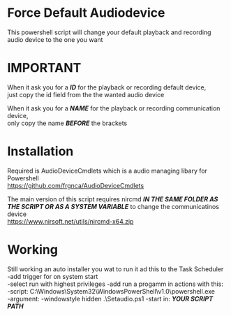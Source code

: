 # Force Default Audiodevice
This powershell script will change your default playback and recording audio device to the one you want

# IMPORTANT
When it ask you for a ***ID*** for the playback or recording default device,  
just copy the id field from the the wanted audio device

When it ask you for a ***NAME*** for the playback or recording communication device,  
only copy the name ***BEFORE*** the brackets

# Installation
Required is AudioDeviceCmdlets which is a audio managing libary for Powershell  
https://github.com/frgnca/AudioDeviceCmdlets

The main version of this script requires nircmd ***IN THE SAME FOLDER AS THE SCRIPT OR AS A SYSTEM VARIABLE*** to change the communicatinos device  
https://www.nirsoft.net/utils/nircmd-x64.zip

# Working
Still working an auto installer you wat to run it ad this to the Task Scheduler 
-add trigger for on system start  
-select run with highest privileges 
-add run a progamm in actions with this:  
  -script: C:\Windows\System32\WindowsPowerShell\v1.0\powershell.exe  
  -argument: -windowstyle hidden .\Setaudio.ps1 
  -start in: ***YOUR SCRIPT PATH*** 
